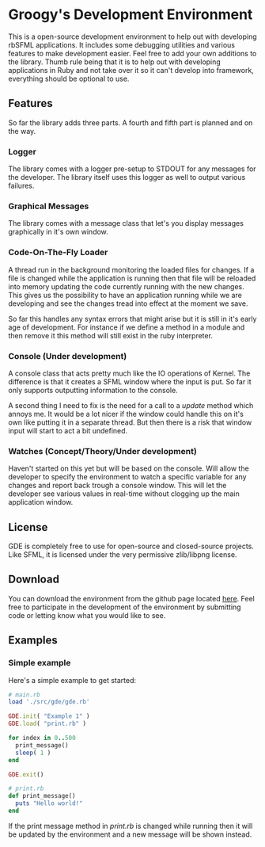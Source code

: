 # Groogy's Development Environment
This is a open-source development environment to help out with developing rbSFML applications. It includes some debugging utilities and various features to make development easier. Feel free to add your own additions to the library. Thumb rule being that it is to help out with developing applications in Ruby and not take over it so it can't develop into framework, everything should be optional to use.

## Features
So far the library adds three parts. A fourth and fifth part is planned and on the way.

### Logger
The library comes with a logger pre-setup to STDOUT for any messages for the developer. The library itself uses this logger as well to output various failures.

### Graphical Messages
The library comes with a message class that let's you display messages graphically in it's own window.

### Code-On-The-Fly Loader
A thread run in the background monitoring the loaded files for changes. If a file is changed while the application is running then that file will be reloaded into memory updating the code currently running with the new changes. This gives us the possibility to have an application running while we are developing and see the changes tread into effect at the moment we save.

So far this handles any syntax errors that might arise but it is still in it's early age of development. For instance if we define a method in a module and then remove it this method will still exist in the ruby interpreter. 

### Console (Under development)
A console class that acts pretty much like the IO operations of Kernel. The difference is that it creates a SFML window where the input is put. So far it only supports outputting information to the console. 

A second thing I need to fix is the need for a call to a _update_ method which annoys me. It would be a lot nicer if the window could handle this on it's own like putting it in a separate thread. But then there is a risk that window input will start to act a bit undefined.

### Watches (Concept/Theory/Under development)
Haven't started on this yet but will be based on the console. Will allow the developer to specify the environment to watch a specific variable for any changes and report back trough a console window. This will let the developer see various values in real-time without clogging up the main application window.

## License
GDE is completely free to use for open-source and closed-source projects. Like SFML, it is licensed under the very permissive zlib/libpng license.

## Download
You can download the environment from the github page located [here](https://github.com/Groogy/GDE). Feel free to participate in the development of the environment by submitting code or letting know what you would like to see.

## Examples
### Simple example
Here's a simple example to get started:

```ruby
# main.rb
load './src/gde/gde.rb'

GDE.init( "Example 1" )
GDE.load( "print.rb" )

for index in 0..500
  print_message()
  sleep( 1 )
end

GDE.exit()
```
```ruby
# print.rb
def print_message()
  puts "Hello world!"
end
```

If the print message method in _print.rb_ is changed while running then it will be updated by the environment and a new message will be shown instead.